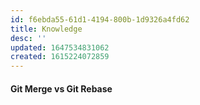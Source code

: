 ```yaml
---
id: f6ebda55-61d1-4194-800b-1d9326a4fd62
title: Knowledge
desc: ''
updated: 1647534831062
created: 1615224072859
---
```


#### Git Merge vs Git Rebase

 